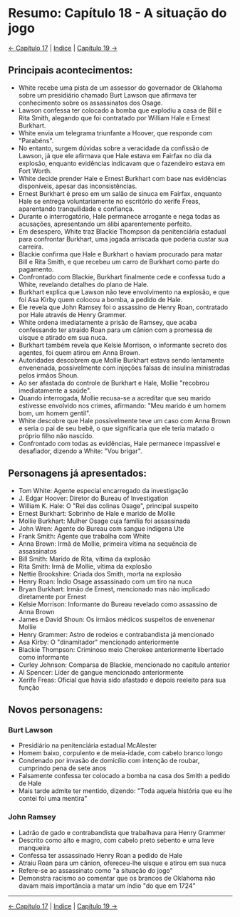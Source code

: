 # Resumo: Capítulo 18 - A situação do jogo

[← Capítulo 17](assassinos_da_lua_das_flores_chapter_17_resumo.md) | [Indice](README.md) | [Capítulo 19 →](assassinos_da_lua_das_flores_chapter_19_resumo.md)

## Principais acontecimentos:
- White recebe uma pista de um assessor do governador de Oklahoma sobre um presidiário chamado Burt Lawson que afirmava ter conhecimento sobre os assassinatos dos Osage.
- Lawson confessa ter colocado a bomba que explodiu a casa de Bill e Rita Smith, alegando que foi contratado por William Hale e Ernest Burkhart.
- White envia um telegrama triunfante a Hoover, que responde com "Parabéns".
- No entanto, surgem dúvidas sobre a veracidade da confissão de Lawson, já que ele afirmava que Hale estava em Fairfax no dia da explosão, enquanto evidências indicavam que o fazendeiro estava em Fort Worth.
- White decide prender Hale e Ernest Burkhart com base nas evidências disponíveis, apesar das inconsistências.
- Ernest Burkhart é preso em um salão de sinuca em Fairfax, enquanto Hale se entrega voluntariamente no escritório do xerife Freas, aparentando tranquilidade e confiança.
- Durante o interrogatório, Hale permanece arrogante e nega todas as acusações, apresentando um álibi aparentemente perfeito.
- Em desespero, White traz Blackie Thompson da penitenciária estadual para confrontar Burkhart, uma jogada arriscada que poderia custar sua carreira.
- Blackie confirma que Hale e Burkhart o haviam procurado para matar Bill e Rita Smith, e que recebeu um carro de Burkhart como parte do pagamento.
- Confrontado com Blackie, Burkhart finalmente cede e confessa tudo a White, revelando detalhes do plano de Hale.
- Burkhart explica que Lawson não teve envolvimento na explosão, e que foi Asa Kirby quem colocou a bomba, a pedido de Hale.
- Ele revela que John Ramsey foi o assassino de Henry Roan, contratado por Hale através de Henry Grammer.
- White ordena imediatamente a prisão de Ramsey, que acaba confessando ter atraído Roan para um cânion com a promessa de uísque e atirado em sua nuca.
- Burkhart também revela que Kelsie Morrison, o informante secreto dos agentes, foi quem atirou em Anna Brown.
- Autoridades descobrem que Mollie Burkhart estava sendo lentamente envenenada, possivelmente com injeções falsas de insulina ministradas pelos irmãos Shoun.
- Ao ser afastada do controle de Burkhart e Hale, Mollie "recobrou imediatamente a saúde".
- Quando interrogada, Mollie recusa-se a acreditar que seu marido estivesse envolvido nos crimes, afirmando: "Meu marido é um homem bom, um homem gentil".
- White descobre que Hale possivelmente teve um caso com Anna Brown e seria o pai de seu bebê, o que significaria que ele teria matado o próprio filho não nascido.
- Confrontado com todas as evidências, Hale permanece impassível e desafiador, dizendo a White: "Vou brigar".

## Personagens já apresentados:
- Tom White: Agente especial encarregado da investigação
- J. Edgar Hoover: Diretor do Bureau of Investigation
- William K. Hale: O "Rei das colinas Osage", principal suspeito
- Ernest Burkhart: Sobrinho de Hale e marido de Mollie
- Mollie Burkhart: Mulher Osage cuja família foi assassinada
- John Wren: Agente do Bureau com sangue indígena Ute
- Frank Smith: Agente que trabalha com White
- Anna Brown: Irmã de Mollie, primeira vítima na sequência de assassinatos
- Bill Smith: Marido de Rita, vítima da explosão
- Rita Smith: Irmã de Mollie, vítima da explosão
- Nettie Brookshire: Criada dos Smith, morta na explosão
- Henry Roan: Índio Osage assassinado com um tiro na nuca
- Bryan Burkhart: Irmão de Ernest, mencionado mas não implicado diretamente por Ernest
- Kelsie Morrison: Informante do Bureau revelado como assassino de Anna Brown
- James e David Shoun: Os irmãos médicos suspeitos de envenenar Mollie
- Henry Grammer: Astro de rodeios e contrabandista já mencionado
- Asa Kirby: O "dinamitador" mencionado anteriormente
- Blackie Thompson: Criminoso meio Cherokee anteriormente libertado como informante
- Curley Johnson: Comparsa de Blackie, mencionado no capítulo anterior
- Al Spencer: Líder de gangue mencionado anteriormente
- Xerife Freas: Oficial que havia sido afastado e depois reeleito para sua função

## Novos personagens:

### Burt Lawson
- Presidiário na penitenciária estadual McAlester
- Homem baixo, corpulento e de meia-idade, com cabelo branco longo
- Condenado por invasão de domicílio com intenção de roubar, cumprindo pena de sete anos
- Falsamente confessa ter colocado a bomba na casa dos Smith a pedido de Hale
- Mais tarde admite ter mentido, dizendo: "Toda aquela história que eu lhe contei foi uma mentira"

### John Ramsey
- Ladrão de gado e contrabandista que trabalhava para Henry Grammer
- Descrito como alto e magro, com cabelo preto sebento e uma leve manqueira
- Confessa ter assassinado Henry Roan a pedido de Hale
- Atraiu Roan para um cânion, ofereceu-lhe uísque e atirou em sua nuca
- Refere-se ao assassinato como "a situação do jogo"
- Demonstra racismo ao comentar que os brancos de Oklahoma não davam mais importância a matar um índio "do que em 1724" 
---
[← Capítulo 17](assassinos_da_lua_das_flores_chapter_17_resumo.md) | [Indice](README.md) | [Capítulo 19 →](assassinos_da_lua_das_flores_chapter_19_resumo.md)